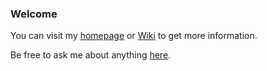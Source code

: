 
### Welcome

You can visit my [homepage](https://liupj.top/homepage) or [Wiki](https://liupj.top) to get more information.

Be free to ask me about anything [here](https://github.com/Brannua/brannua/issues).
